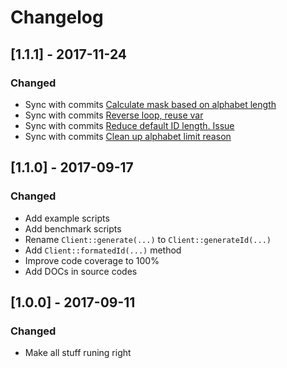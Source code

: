 # Changelog

## [1.1.1] - 2017-11-24

### Changed

- Sync with commits [Calculate mask based on alphabet length](https://github.com/ai/nanoid/commit/3e641fe06171f65cb22623e1c2ca98d9c74d97bd)
- Sync with commits [Reverse loop, reuse var](https://github.com/ai/nanoid/commit/c42849cb80a302166fd8c9f188701d1012eeb7d4)
- Sync with commits [Reduce default ID length. Issue](https://github.com/ai/nanoid/commit/3bdea68c75cbf639826fc1f21a66d13db643607b)
- Sync with commits [Clean up alphabet limit reason](https://github.com/ai/nanoid/commit/a0c97caa1d6851e2d858a37e1c37c65930b325f4)

## [1.1.0] - 2017-09-17

### Changed

- Add example scripts
- Add benchmark scripts
- Rename `Client::generate(...)` to `Client::generateId(...)`
- Add `Client::formatedId(...)` method
- Improve code coverage to 100%
- Add DOCs in source codes

## [1.0.0] - 2017-09-11

### Changed

- Make all stuff runing right
